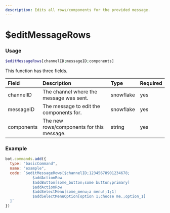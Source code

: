 ```yaml
---
description: Edits all rows/components for the provided message. 
---
```

# $editMessageRows
### Usage
```php
$editMessageRows[channelID;messageID;components]
```

This function has three fields.

| Field | Description | Type | Required
| :---- | :---- | :---- | :----
| channelID | The channel where the message was sent. | snowflake | yes
| messageID | The message to edit the components for. | snowflake | yes
| components | The new rows/components for this message. | string | yes 
### Example
```javascript
bot.commands.add({
  type: "basicCommand",
  name: "example",
  code: `$editMessageRows[$channelID;12345678901234678;
            $addActionRow
            $addButton[some_button;some button;primary]
            $addActionRow
            $addSelectMenu[some_menu;a menu!;1;1]
            $addSelectMenuOption[option 1;choose me.;option_1]
  ]`
})
```